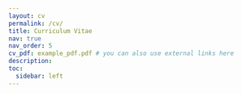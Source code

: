 ```yaml
---
layout: cv
permalink: /cv/
title: Curriculum Vitae
nav: true
nav_order: 5
cv_pdf: example_pdf.pdf # you can also use external links here
description: 
toc:
  sidebar: left
---
```

